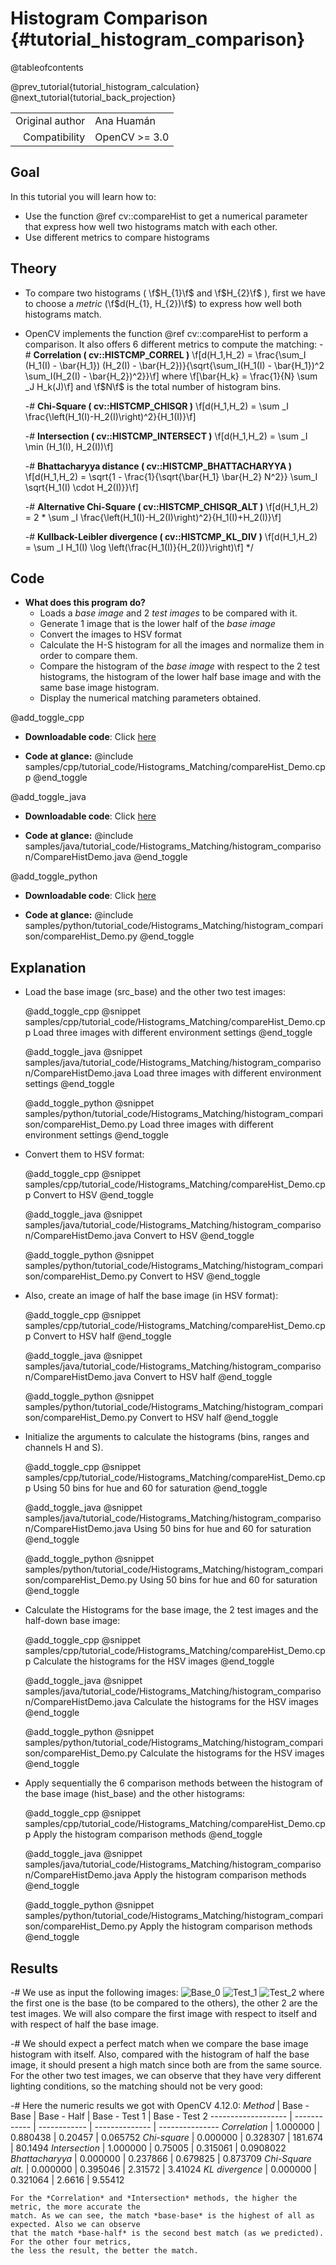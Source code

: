 Histogram Comparison {#tutorial_histogram_comparison}
====================

@tableofcontents

@prev_tutorial{tutorial_histogram_calculation}
@next_tutorial{tutorial_back_projection}

|    |    |
| -: | :- |
| Original author | Ana Huamán |
| Compatibility | OpenCV >= 3.0 |

Goal
----

In this tutorial you will learn how to:

-   Use the function @ref cv::compareHist to get a numerical parameter that express how well two
    histograms match with each other.
-   Use different metrics to compare histograms

Theory
------

-   To compare two histograms ( \f$H_{1}\f$ and \f$H_{2}\f$ ), first we have to choose a *metric*
    (\f$d(H_{1}, H_{2})\f$) to express how well both histograms match.
-   OpenCV implements the function @ref cv::compareHist to perform a comparison. It also offers 6
    different metrics to compute the matching:
    -#  **Correlation ( cv::HISTCMP_CORREL )**
        \f[d(H_1,H_2) =  \frac{\sum_I (H_1(I) - \bar{H_1}) (H_2(I) - \bar{H_2})}{\sqrt{\sum_I(H_1(I) - \bar{H_1})^2 \sum_I(H_2(I) - \bar{H_2})^2}}\f]
        where
        \f[\bar{H_k} =  \frac{1}{N} \sum _J H_k(J)\f]
        and \f$N\f$ is the total number of histogram bins.

    -#  **Chi-Square ( cv::HISTCMP_CHISQR )**
        \f[d(H_1,H_2) =  \sum _I  \frac{\left(H_1(I)-H_2(I)\right)^2}{H_1(I)}\f]

    -#  **Intersection ( cv::HISTCMP_INTERSECT )**
        \f[d(H_1,H_2) =  \sum _I  \min (H_1(I), H_2(I))\f]

    -#  **Bhattacharyya distance ( cv::HISTCMP_BHATTACHARYYA )**
        \f[d(H_1,H_2) =  \sqrt{1 - \frac{1}{\sqrt{\bar{H_1} \bar{H_2} N^2}} \sum_I \sqrt{H_1(I) \cdot H_2(I)}}\f]

    -#  **Alternative Chi-Square ( cv::HISTCMP_CHISQR_ALT )**
        \f[d(H_1,H_2) =  2 * \sum _I  \frac{\left(H_1(I)-H_2(I)\right)^2}{H_1(I)+H_2(I)}\f]

    -#  **Kullback-Leibler divergence ( cv::HISTCMP_KL_DIV )**
        \f[d(H_1,H_2) =  \sum _I H_1(I) \log \left(\frac{H_1(I)}{H_2(I)}\right)\f] */

Code
----

-   **What does this program do?**
    -   Loads a *base image* and 2 *test images* to be compared with it.
    -   Generate 1 image that is the lower half of the *base image*
    -   Convert the images to HSV format
    -   Calculate the H-S histogram for all the images and normalize them in order to compare them.
    -   Compare the histogram of the *base image* with respect to the 2 test histograms, the
        histogram of the lower half base image and with the same base image histogram.
    -   Display the numerical matching parameters obtained.

@add_toggle_cpp
-   **Downloadable code**: Click
    [here](https://github.com/opencv/opencv/tree/4.x/samples/cpp/tutorial_code/Histograms_Matching/compareHist_Demo.cpp)

-   **Code at glance:**
    @include samples/cpp/tutorial_code/Histograms_Matching/compareHist_Demo.cpp
@end_toggle

@add_toggle_java
-   **Downloadable code**: Click
    [here](https://github.com/opencv/opencv/tree/4.x/samples/java/tutorial_code/Histograms_Matching/histogram_comparison/CompareHistDemo.java)

-   **Code at glance:**
    @include samples/java/tutorial_code/Histograms_Matching/histogram_comparison/CompareHistDemo.java
@end_toggle

@add_toggle_python
-   **Downloadable code**: Click
    [here](https://github.com/opencv/opencv/tree/4.x/samples/python/tutorial_code/Histograms_Matching/histogram_comparison/compareHist_Demo.py)

-   **Code at glance:**
    @include samples/python/tutorial_code/Histograms_Matching/histogram_comparison/compareHist_Demo.py
@end_toggle

Explanation
-----------

-   Load the base image (src_base) and the other two test images:

    @add_toggle_cpp
    @snippet samples/cpp/tutorial_code/Histograms_Matching/compareHist_Demo.cpp Load three images with different environment settings
    @end_toggle

    @add_toggle_java
    @snippet samples/java/tutorial_code/Histograms_Matching/histogram_comparison/CompareHistDemo.java Load three images with different environment settings
    @end_toggle

    @add_toggle_python
    @snippet samples/python/tutorial_code/Histograms_Matching/histogram_comparison/compareHist_Demo.py Load three images with different environment settings
    @end_toggle

-   Convert them to HSV format:

    @add_toggle_cpp
    @snippet samples/cpp/tutorial_code/Histograms_Matching/compareHist_Demo.cpp Convert to HSV
    @end_toggle

    @add_toggle_java
    @snippet samples/java/tutorial_code/Histograms_Matching/histogram_comparison/CompareHistDemo.java Convert to HSV
    @end_toggle

    @add_toggle_python
    @snippet samples/python/tutorial_code/Histograms_Matching/histogram_comparison/compareHist_Demo.py Convert to HSV
    @end_toggle

-   Also, create an image of half the base image (in HSV format):

    @add_toggle_cpp
    @snippet samples/cpp/tutorial_code/Histograms_Matching/compareHist_Demo.cpp Convert to HSV half
    @end_toggle

    @add_toggle_java
    @snippet samples/java/tutorial_code/Histograms_Matching/histogram_comparison/CompareHistDemo.java Convert to HSV half
    @end_toggle

    @add_toggle_python
    @snippet samples/python/tutorial_code/Histograms_Matching/histogram_comparison/compareHist_Demo.py Convert to HSV half
    @end_toggle

-   Initialize the arguments to calculate the histograms (bins, ranges and channels H and S).

    @add_toggle_cpp
    @snippet samples/cpp/tutorial_code/Histograms_Matching/compareHist_Demo.cpp Using 50 bins for hue and 60 for saturation
    @end_toggle

    @add_toggle_java
    @snippet samples/java/tutorial_code/Histograms_Matching/histogram_comparison/CompareHistDemo.java Using 50 bins for hue and 60 for saturation
    @end_toggle

    @add_toggle_python
    @snippet samples/python/tutorial_code/Histograms_Matching/histogram_comparison/compareHist_Demo.py Using 50 bins for hue and 60 for saturation
    @end_toggle

-   Calculate the Histograms for the base image, the 2 test images and the half-down base image:

    @add_toggle_cpp
    @snippet samples/cpp/tutorial_code/Histograms_Matching/compareHist_Demo.cpp Calculate the histograms for the HSV images
    @end_toggle

    @add_toggle_java
    @snippet samples/java/tutorial_code/Histograms_Matching/histogram_comparison/CompareHistDemo.java Calculate the histograms for the HSV images
    @end_toggle

    @add_toggle_python
    @snippet samples/python/tutorial_code/Histograms_Matching/histogram_comparison/compareHist_Demo.py Calculate the histograms for the HSV images
    @end_toggle

-   Apply sequentially the 6 comparison methods between the histogram of the base image (hist_base)
    and the other histograms:

    @add_toggle_cpp
    @snippet samples/cpp/tutorial_code/Histograms_Matching/compareHist_Demo.cpp Apply the histogram comparison methods
    @end_toggle

    @add_toggle_java
    @snippet samples/java/tutorial_code/Histograms_Matching/histogram_comparison/CompareHistDemo.java Apply the histogram comparison methods
    @end_toggle

    @add_toggle_python
    @snippet samples/python/tutorial_code/Histograms_Matching/histogram_comparison/compareHist_Demo.py Apply the histogram comparison methods
    @end_toggle

Results
-------

-#  We use as input the following images:
    ![Base_0](images/Histogram_Comparison_Source_0.jpg)
    ![Test_1](images/Histogram_Comparison_Source_1.jpg)
    ![Test_2](images/Histogram_Comparison_Source_2.jpg)
    where the first one is the base (to be compared to the others), the other 2 are the test images.
    We will also compare the first image with respect to itself and with respect of half the base
    image.

-#  We should expect a perfect match when we compare the base image histogram with itself. Also,
    compared with the histogram of half the base image, it should present a high match since both
    are from the same source. For the other two test images, we can observe that they have very
    different lighting conditions, so the matching should not be very good:

-#  Here the numeric results we got with OpenCV 4.12.0:
      *Method*          |  Base - Base |  Base - Half |  Base - Test 1 |  Base - Test 2
    ------------------- | ------------ | ------------ | -------------- | ---------------
      *Correlation*     |  1.000000    |  0.880438    |  0.20457       |  0.065752
      *Chi-square*      |  0.000000    |  0.328307    |  181.674       |  80.1494
      *Intersection*    |  1.000000    |  0.75005     |  0.315061      |  0.0908022
      *Bhattacharyya*   |  0.000000    |  0.237866    |  0.679825      |  0.873709
      *Chi-Square alt.* |  0.000000    |  0.395046    |  2.31572       |  3.41024
      *KL divergence*   |  0.000000    |  0.321064    |  2.6616        |  9.55412

    For the *Correlation* and *Intersection* methods, the higher the metric, the more accurate the
    match. As we can see, the match *base-base* is the highest of all as expected. Also we can observe
    that the match *base-half* is the second best match (as we predicted). For the other four metrics,
    the less the result, the better the match.
